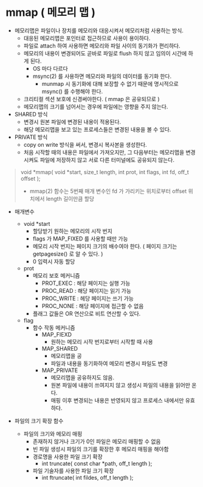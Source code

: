 # mmap ( 메모리 맵 )
* 메모리맵은 파일이나 장치를 메모리와 대응시켜서 메모리처럼 사용하는 방식.
	- 대응된 메모리맵은 포인터로 접근하므로 사용이 용이하다.
	- 파일로 attach 하여 사용하면 메모리와 파일 사이의 동기화가 편리하다.
	- 메모리의 내용이 변경되어도 곧바로 파일로 flush 하지 않고 임의이 시간에 하게 된다.
		* OS 마다 다르다
		* msync(2) 를 사용하면 메모리와 파일의 데이터를 동기화 한다. 
			* munmap 시 동기화에 대해 보장할 수 없기 때문에 명시적으로 msync() 를 수행해야 한다.
	- 크리티컬 섹션 보호에 신경써야한다. ( mmap 은 공유되므로 )
	- 메모리맵의 크기를 넘어서는 경우에 파일에는 영향을 주지 않는다.
* SHARED 방식
	- 변경시 원본 파일에 변경된 내용이 적용된다.
	- 해당 메모리맵을 보고 있는 프로세스들은 변경된 내용을 볼 수 있다.
* PRIVATE 방식
	- copy on write 방식을 써서, 변경시 복사본을 생성한다.
	- 처음 시작할 때의 내용은 파일에서 가져오지만,
	그 다음부터는 메모리맵을 변경시켜도 파일에 저장하지 않고
	서로 다른 터미널에도 공유되지 않는다.

> void *mmap( void *start, size_t length, int prot, int flags, int fd, off_t offset );
> 
> * mmap(2) 함수는 5번째 매개 변수인 fd 가 가리키는 위치로부터 offset 위치에서 length 길이만큼 할당

* 매개변수
	* void *start   
		- 할당받기 원하는 메모리의 시작 번지  
		- flags 가 MAP_FIXED 를 사용할 때만 가능    
		- 메모리 시작 번지는 페이지 크기의 배수여야 한다. ( 페이지 크기는 getpagesize() 로 알 수 있다. )  
		- 0 입력시 자동 할당  
	* prot  
	 	- 메모리 보호 메커니즘   
			- PROT_EXEC : 해당 페이지는 실행 가능  
			- PROC_READ : 해당 페이지는 읽기 가능  
			- PROC_WRITE : 헤당 페이지는 쓰기 가능  
			- PROC_NONE : 해당 페이지에 접근할 수 없음  
		- 플래그 값들은 OR 연산으로 비트 연산할 수 있다.  
	* flag  
		- 함수 작동 메커니즘  
			- MAP_FIEXD  
				- 원하는 메모리 시작 번지로부터 시작할 때 사용  
			- MAP_SHARED   
				- 메모리맵을 공
				- 파일과 내용을 동기화하여 메모리 변경시 파일도 변경   
			- MAP_PRIVATE  
				- 메모리맵을 공유하지도 않음.   
				- 원본 파일에 내용이 쓰여지지 않고 생성시 파일의 내용을 읽어만 온다.
				- 매핑 이후 변경되는 내용은 반영되지 않고 프로세스 내에서만 유효하다.


* 파일의 크기 확장 함수
	* 파일의 크기와 메모리 매핑
		- 존재하지 않거나 크기가 0인 파일은 메모리 매핑할 수 없음
		- 빈 파일 생성시 파일의 크기를 확장한 후 메모리 매핑을 해야함
		* 경로명을 사용한 파일 크기 확장
			- int truncate( const char *path, off_t length );
		* 파일 기술자를 사용한 파일 크기 확장 
			- int ftruncate( int fildes, off_t length );

